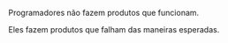 Programadores não fazem produtos que funcionam. 

Eles fazem produtos que falham das maneiras esperadas.
